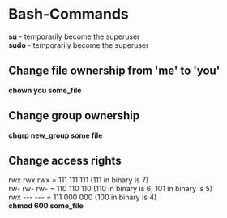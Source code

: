 # Bash-Commands
**su** - temporarily become the superuser
</br>
**sudo** - temporarily become the superuser
</br>
## Change file ownership from 'me' to 'you' 
**chown you some_file** 
</br>
## Change group ownership
**chgrp new_group some file** 
</br>
## Change access rights
rwx rwx rwx = 111 111 111 (111 in binary is 7)
</br>
rw- rw- rw- = 110 110 110 (110 in binary is 6; 101 in binary is 5)
</br>
rwx --- --- = 111 000 000 (100 in binary is 4)
</br>
**chmod 600 some_file**
</br>
